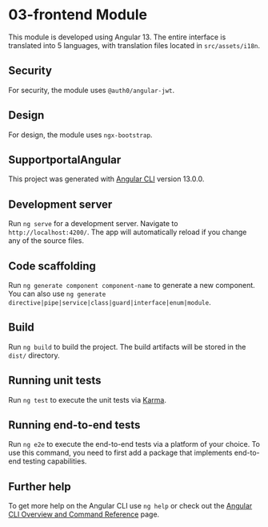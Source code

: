 # 03-frontend Module

This module is developed using Angular 13. The entire interface is translated into 5 languages, with translation files located in `src/assets/i18n`.

## Security

For security, the module uses `@auth0/angular-jwt`.

## Design

For design, the module uses `ngx-bootstrap`.

## SupportportalAngular

This project was generated with [Angular CLI](https://github.com/angular/angular-cli) version 13.0.0.

## Development server

Run `ng serve` for a development server. Navigate to `http://localhost:4200/`. The app will automatically reload if you change any of the source files.

## Code scaffolding

Run `ng generate component component-name` to generate a new component. You can also use `ng generate directive|pipe|service|class|guard|interface|enum|module`.

## Build

Run `ng build` to build the project. The build artifacts will be stored in the `dist/` directory.

## Running unit tests

Run `ng test` to execute the unit tests via [Karma](https://karma-runner.github.io).

## Running end-to-end tests

Run `ng e2e` to execute the end-to-end tests via a platform of your choice. To use this command, you need to first add a package that implements end-to-end testing capabilities.

## Further help

To get more help on the Angular CLI use `ng help` or check out the [Angular CLI Overview and Command Reference](https://angular.io/cli) page.

